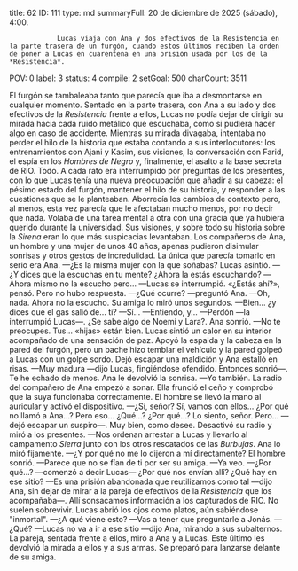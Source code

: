 title:          62
ID:             111
type:           md
summaryFull:    20 de diciembre de 2025 (sábado), 4:00.
                
                Lucas viaja con Ana y dos efectivos de la Resistencia en la parte trasera de un furgón, cuando estos últimos reciben la orden de poner a Lucas en cuarentena en una prisión usada por los de la *Resistencia*.
POV:            0
label:          3
status:         4
compile:        2
setGoal:        500
charCount:      3511


El furgón se tambaleaba tanto que parecía que iba a desmontarse en cualquier momento. Sentado en la parte trasera, con Ana a su lado y dos efectivos de la *Resistencia* frente a ellos, Lucas no podía dejar de dirigir su mirada hacia cada ruido metálico que escuchaba, como si pudiera hacer algo en caso de accidente.
Mientras su mirada divagaba, intentaba no perder el hilo de la historia que estaba contando a sus interlocutores: los entrenamientos con Ajani y Kasim, sus visiones, la conversación con Farid, el espía en los *Hombres de Negro* y, finalmente, el asalto a la base secreta de RIO.
Todo.
A cada rato era interrumpido por preguntas de los presentes, con lo que Lucas tenía una nueva preocupación que añadir a su cabeza: el pésimo estado del furgón, mantener el hilo de su historia, y responder a las cuestiones que se le planteaban.
Aborrecía los cambios de contexto pero, al menos, esta vez parecía que le afectaban mucho menos, por no decir que nada. Volaba de una tarea mental a otra con una gracia que ya hubiera querido durante la universidad.
Sus visiones, y sobre todo su historia sobre la *Sirena* eran lo que más suspicacias levantaban. Los compañeros de Ana, un hombre y una mujer de unos 40 años, apenas pudieron disimular sonrisas y otros gestos de incredulidad. La única que parecía tomarlo en serio era Ana.
—¿Es la misma mujer con la que soñabas?
Lucas asintió.
—¿Y dices que la escuchas en tu mente? ¿Ahora la estás escuchando?
—Ahora mismo no la escucho pero... —Lucas se interrumpió.
«¿Estás ahí?», pensó.
Pero no hubo respuesta.
—¿Qué ocurre? —preguntó Ana.
—Oh, nada. Ahora no la escucho.
Su amiga lo miró unos segundos.
—Bien... ¿y dices que el gas salió de... ti?
—Sí...
—Entiendo, y...
—Perdón —la interrumpió Lucas—. ¿Se sabe algo de Noemí y Lara?.
Ana sonrió.
—No te preocupes. Tus... «hijas» están bien.
Lucas sintió un calor en su interior acompañado de una sensación de paz. Apoyó la espalda y la cabeza en la pared del furgón, pero un bache hizo temblar el vehículo y la pared golpeó a Lucas con un golpe sordo.
Dejó escapar una maldición y Ana estalló en risas.
—Muy madura —dijo Lucas, fingiéndose ofendido. Entonces sonrió—. Te he echado de menos.
Ana le devolvió la sonrisa.
—Yo también.
La radio del compañero de Ana empezó a sonar. Ella frunció el ceño y comprobó que la suya funcionaba correctamente.
El hombre se llevó la mano al auricular y activó el dispositivo.
—¿Sí, señor? Sí, vamos con ellos... ¿Por qué no llamó a Ana...? Pero eso... ¿Qué...? ¿Por qué...? Lo siento, señor. Pero... —dejó escapar un suspiro—. Muy bien, como desee.
Desactivó su radio y miró a los presentes.
—Nos ordenan arrestar a Lucas y llevarlo al campamento *Sierra* junto con los otros rescatados de las *Burbujas*.
Ana lo miró fijamente.
—¿Y por qué no me lo dijeron a mí directamente?
El hombre sonrió.
—Parece que no se fían de ti por ser su amiga.
—Ya veo.
—¿Por qué...? —comenzó a decir Lucas— ¿Por qué nos envían allí? ¿Qué hay en ese sitio?
—Es una prisión abandonada que reutilizamos como tal —dijo Ana, sin dejar de mirar a la pareja de efectivos de la *Resistencia* que los acompañaba—. Allí sonsacamos información a los capturados de RIO. No suelen sobrevivir.
Lucas abrió los ojos como platos, aún sabiéndose "inmortal".
—¿A qué viene esto?
—Vas a tener que preguntarle a Jonás.
—¿Qué?
—Lucas no va a ir a ese sitio —dijo Ana, mirando a sus subalternos.
La pareja, sentada frente a ellos, miró a Ana y a Lucas. Este último les devolvió la mirada a ellos y a sus armas.
Se preparó para lanzarse delante de su amiga.